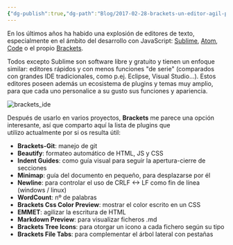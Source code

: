 ```yaml
---
{"dg-publish":true,"dg-path":"Blog/2017-02-28-brackets-un-editor-agil-para-desarrollo-web/Brackets un editor ágil para desarrollo web.md","permalink":"/blog/2017-02-28-brackets-un-editor-agil-para-desarrollo-web/brackets-un-editor-agil-para-desarrollo-web/","title":"Brackets: un editor ágil para desarrollo web"}
---
```



En los últimos años ha habido una explosión de editores de texto, especialmente en el ámbito del desarrollo con JavaScript: [Sublime](https://www.sublimetext.com/), [Atom](https://atom.io/), [Code](https://code.visualstudio.com/) o el propio [Brackets](http://brackets.io/).

Todos excepto Sublime son software libre y gratuito y tienen un enfoque similar: editores rápidos y con menos funciones "de serie" (comparados con grandes IDE tradicionales, como p.ej. Eclipse, Visual Studio...). Estos editores poseen además un ecosistema de plugins y temas muy amplio, para que cada uno personalice a su gusto sus funciones y apariencia.

![brackets_ide](/img/user/Me/Blog/2017-02-28-brackets-un-editor-agil-para-desarrollo-web/media/brackets_ide.jpg)

Después de usarlo en varios proyectos, **Brackets** me parece una opción interesante, así que comparto aquí la lista de plugins que utilizo actualmente por si os resulta útil:

- **Brackets-Git**: manejo de git
- **Beautify**: formateo automático de HTML, JS y CSS
- **Indent Guides**: como guía visual para seguir la apertura-cierre de secciones
- **Minimap**: guía del documento en pequeño, para desplazarse por él
- **Newline**: para controlar el uso de CRLF <-> LF como fin de línea (windows / linux)
- **WordCount**: nº de palabras
- **Brackets Css Color Preview**: mostrar el color escrito en un CSS
- **EMMET**: agilizar la escritura de HTML
- **Markdown Preview**: para visualizar ficheros .md
- **Brackets Tree Icons**: para otorgar un icono a cada fichero según su tipo
- **Brackets File Tabs**: para complementar el árbol lateral con pestañas
